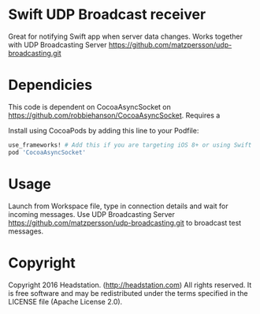 # Swift UDP Broadcast receiver
 Great for notifying Swift app when server data changes. Works together with UDP Broadcasting Server https://github.com/matzpersson/udp-broadcasting.git
 
# Dependicies
This code is dependent on CocoaAsyncSocket on https://github.com/robbiehanson/CocoaAsyncSocket. Requires a 

Install using CocoaPods by adding this line to your Podfile:

````ruby
use_frameworks! # Add this if you are targeting iOS 8+ or using Swift
pod 'CocoaAsyncSocket'  
````

# Usage
Launch from Workspace file, type in connection details and wait for incoming messages. Use UDP Broadcasting Server https://github.com/matzpersson/udp-broadcasting.git to broadcast test messages.

# Copyright
Copyright 2016 Headstation. (http://headstation.com) All rights reserved. It is free software and may be redistributed under the terms specified in the LICENSE file (Apache License 2.0). 
